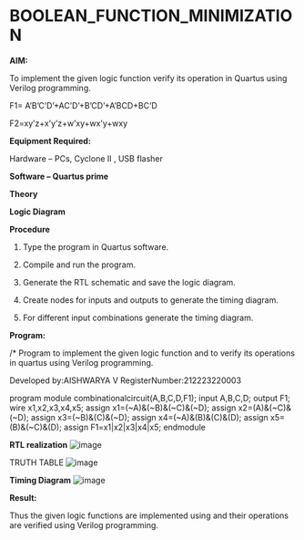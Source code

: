 # BOOLEAN_FUNCTION_MINIMIZATION

**AIM:**

To implement the given logic function verify its operation in Quartus using Verilog programming.

F1= A’B’C’D’+AC’D’+B’CD’+A’BCD+BC’D 

F2=xy’z+x’y’z+w’xy+wx’y+wxy

**Equipment Required:**

Hardware – PCs, Cyclone II , USB flasher

**Software – Quartus prime**

**Theory**

**Logic Diagram**

**Procedure**

1.	Type the program in Quartus software.

2.	Compile and run the program.

3.	Generate the RTL schematic and save the logic diagram.

4.	Create nodes for inputs and outputs to generate the timing diagram.

5.	For different input combinations generate the timing diagram.


**Program:**

/* Program to implement the given logic function and to verify its operations in quartus using Verilog programming. 

Developed by:AISHWARYA V RegisterNumber:212223220003

program
module combinationalcircuit(A,B,C,D,F1);
input A,B,C,D;
output F1;
wire x1,x2,x3,x4,x5;
assign x1=(~A)&(~B)&(~C)&(~D);
assign x2=(A)&(~C)&(~D);
assign x3=(~B)&(C)&(~D);
assign x4=(~A)&(B)&(C)&(D);
assign x5=(B)&(~C)&(D);
assign F1=x1|x2|x3|x4|x5;
endmodule

**RTL realization**
![image](https://github.com/aishaishwaryav/BOOLEAN_FUNCTION_MINIMIZATION/assets/151565589/4b5078d6-21b4-4613-b63f-326e06965349)

TRUTH TABLE
![image](https://github.com/aishaishwaryav/BOOLEAN_FUNCTION_MINIMIZATION/assets/151565589/6dfad3ec-2904-4ee6-96ab-bf73e924dbfc)

**Timing Diagram**
![image](https://github.com/aishaishwaryav/BOOLEAN_FUNCTION_MINIMIZATION/assets/151565589/aef1a2ba-b5af-4b61-8902-3c16b7ab9db0)

**Result:**

Thus the given logic functions are implemented using and their operations are verified using Verilog programming.


